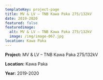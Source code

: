 ```yaml
---
templateKey: project-page
title: MV & LV – TNB Kawa Paka 275/132kV
date: 2019-2020
featured: false
featuredimage:
  alt: MV & LV – TNB Kawa Paka 275/132kV
  image: /img/image-067.jpg
location: Kawa Paka
---
```

**Project:** MV & LV – TNB Kawa Paka 275/132kV

**Location:** Kawa Paka

**Year:** 2019-2020